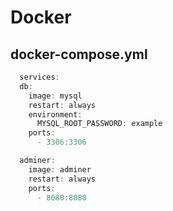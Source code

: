 # Docker

## docker-compose.yml
 
```js
  services:
  db:
    image: mysql
    restart: always
    environment:
      MYSQL_ROOT_PASSWORD: example
    ports:
      - 3306:3306

  adminer:
    image: adminer
    restart: always
    ports:
      - 8080:8080
```